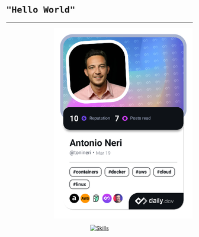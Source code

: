 <div align="left">

# `"Hello World"`

</div>

---

<div align="left">



</div>

<div align="right">
  <a href="https://app.daily.dev/tonineri">
    <img src="./devcard.png" width="375" alt="Antonio's Dev Card"/>
  </a>
</div>

<div align="center">

[![Skills](https://skillicons.dev/icons?i=kubernetes,azure,aws,gcp,openshift,docker,bash,sublime,vscode,terraform,linux,redhat,ubuntu,windows&theme=dark)](https://skillicons.dev)

</div>

